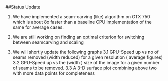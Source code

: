 ##Status Update

1. We have implemented a seam-carving (like) algorithm on GTX 750 which is about 8x faster than a baseline CPU implementation of the same for average cases.

2. We are still working on finding an optimal criterion for switching between seamcarving and scaling

3. We will shortly update the following graphs
  3.1 GPU-Speed up vs no of seams removed (width reduced) for a given resolution ( average figures)
  3.2 GPU-Speed up vs the (width ) size of the image for a given number of seams to be removed.
  3.3 A 3-D surface plot combining above two with more data points for completeness







